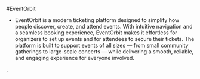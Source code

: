 #EventOrbit

- EventOrbit is a modern ticketing platform designed to simplify how people discover, create, and attend events. With intuitive navigation and a seamless booking experience, EventOrbit makes it effortless for organizers to set up events and for attendees to secure their tickets. The platform is built to support events of all sizes — from small community gatherings to large-scale concerts — while delivering a smooth, reliable, and engaging experience for everyone involved.

,
